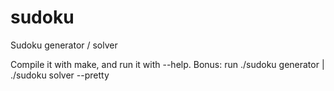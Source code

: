 sudoku
======

Sudoku generator / solver

Compile it with make, and run it with --help.
Bonus: run ./sudoku generator | ./sudoku solver --pretty
